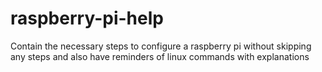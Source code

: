 # raspberry-pi-help
Contain the necessary steps to configure a raspberry pi without skipping any steps and also have reminders of linux commands with explanations
